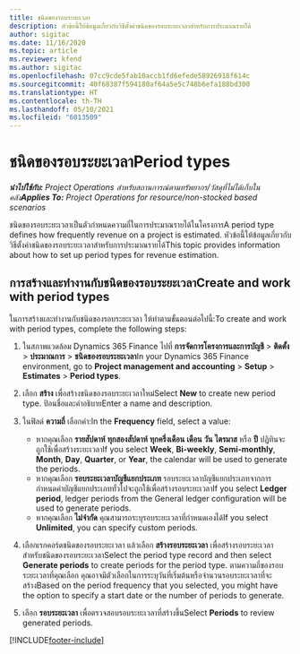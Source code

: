 ```yaml
---
title: ชนิดของรอบระยะเวลา
description: หัวข้อนี้ให้ข้อมูลเกี่ยวกับวิธีตั้งค่าชนิดของรอบระยะเวลาสำหรับการประมาณรายได้
author: sigitac
ms.date: 11/16/2020
ms.topic: article
ms.reviewer: kfend
ms.author: sigitac
ms.openlocfilehash: 07cc9cde5fab10accb1fd6efede58926918f614c
ms.sourcegitcommit: 40f68387f594180af64a5e5c748b6efa188bd300
ms.translationtype: HT
ms.contentlocale: th-TH
ms.lasthandoff: 05/10/2021
ms.locfileid: "6013509"
---
```

# <a name="period-types"></a><span data-ttu-id="f1c47-103">ชนิดของรอบระยะเวลา</span><span class="sxs-lookup"><span data-stu-id="f1c47-103">Period types</span></span>

<span data-ttu-id="f1c47-104">_**นำไปใช้กับ:** Project Operations สำหรับสถานการณ์ตามทรัพยากร/วัสดุที่ไม่ได้เก็บในคลัง_</span><span class="sxs-lookup"><span data-stu-id="f1c47-104">_**Applies To:** Project Operations for resource/non-stocked based scenarios_</span></span>

<span data-ttu-id="f1c47-105">ชนิดของรอบระยะเวลาเป็นตัวกำหนดความถี่ในการประมาณรายได้ในโครงการ</span><span class="sxs-lookup"><span data-stu-id="f1c47-105">A period type defines how frequently revenue on a project is estimated.</span></span> <span data-ttu-id="f1c47-106">หัวข้อนี้ให้ข้อมูลเกี่ยวกับวิธีตั้งค่าชนิดของรอบระยะเวลาสำหรับการประมาณรายได้</span><span class="sxs-lookup"><span data-stu-id="f1c47-106">This topic provides information about how to set up period types for revenue estimation.</span></span> 

## <a name="create-and-work-with-period-types"></a><span data-ttu-id="f1c47-107">การสร้างและทำงานกับชนิดของรอบระยะเวลา</span><span class="sxs-lookup"><span data-stu-id="f1c47-107">Create and work with period types</span></span>
<span data-ttu-id="f1c47-108">ในการสร้างและทำงานกับชนิดของรอบระยะเวลา ให้ทำตามขั้นตอนต่อไปนี้:</span><span class="sxs-lookup"><span data-stu-id="f1c47-108">To create and work with period types, complete the following steps:</span></span>

1. <span data-ttu-id="f1c47-109">ในสภาพแวดล้อม Dynamics 365 Finance ไปที่ **การจัดการโครงการและการบัญชี** > **ติดตั้ง** > **ประมาณการ** > **ชนิดของรอบระยะเวลา**</span><span class="sxs-lookup"><span data-stu-id="f1c47-109">In your Dynamics 365 Finance environment, go to **Project management and accounting** > **Setup** > **Estimates** > **Period types**.</span></span>
2. <span data-ttu-id="f1c47-110">เลือก **สร้าง** เพื่อสร้างชนิดของรอบระยะเวลาใหม่</span><span class="sxs-lookup"><span data-stu-id="f1c47-110">Select **New** to create new period type.</span></span> <span data-ttu-id="f1c47-111">ป้อนชื่อและคำอธิบาย</span><span class="sxs-lookup"><span data-stu-id="f1c47-111">Enter a name and description.</span></span>
3. <span data-ttu-id="f1c47-112">ในฟิลด์ **ความถี่** เลือกค่า:</span><span class="sxs-lookup"><span data-stu-id="f1c47-112">In the **Frequency** field, select a value:</span></span>

    - <span data-ttu-id="f1c47-113">หากคุณเลือก **รายสัปดาห์** **ทุกสองสัปดาห์** **ทุกครึ่งเดือน** **เดือน** **วัน** **ไตรมาส** หรือ **ปี** ปฏิทินจะถูกใช้เพื่อสร้างระยะเวลา</span><span class="sxs-lookup"><span data-stu-id="f1c47-113">If you select **Week**, **Bi-weekly**, **Semi-monthly**, **Month**, **Day**, **Quarter**, or **Year**, the calendar will be used to generate the periods.</span></span> 
    - <span data-ttu-id="f1c47-114">หากคุณเลือก **รอบระยะเวลาบัญชีแยกประเภท** รอบระยะเวลาบัญชีแยกประเภทจากการกำหนดค่าบัญชีแยกประเภททั่วไปจะถูกใช้เพื่อสร้างรอบระยะเวลา</span><span class="sxs-lookup"><span data-stu-id="f1c47-114">If you select **Ledger period**, ledger periods from the General ledger configuration will be used to generate periods.</span></span>
    - <span data-ttu-id="f1c47-115">หากคุณเลือก **ไม่จำกัด** คุณสามารถระบุรอบระยะเวลาที่กำหนดเองได้</span><span class="sxs-lookup"><span data-stu-id="f1c47-115">If you select **Unlimited**, you can specify custom periods.</span></span>
4. <span data-ttu-id="f1c47-116">เลือกเรกคอร์ดชนิดของรอบระยะเวลา แล้วเลือก **สร้างรอบระยะเวลา** เพื่อสร้างรอบระยะเวลาสำหรับชนิดของรอบระยะเวลา</span><span class="sxs-lookup"><span data-stu-id="f1c47-116">Select the period type record and then select **Generate periods** to create periods for the period type.</span></span> <span data-ttu-id="f1c47-117">ตามความถี่ของรอบระยะเวลาที่คุณเลือก คุณอาจมีตัวเลือกในการระบุวันที่เริ่มต้นหรือจำนวนรอบระยะเวลาที่จะสร้าง</span><span class="sxs-lookup"><span data-stu-id="f1c47-117">Based on the period frequency that you selected, you might have the option to specify a start date or the number of periods to generate.</span></span>
5. <span data-ttu-id="f1c47-118">เลือก **รอบระยะเวลา** เพื่อตรวจสอบรอบระยะเวลาที่สร้างขึ้น</span><span class="sxs-lookup"><span data-stu-id="f1c47-118">Select **Periods** to review generated periods.</span></span>



[!INCLUDE[footer-include](../includes/footer-banner.md)]